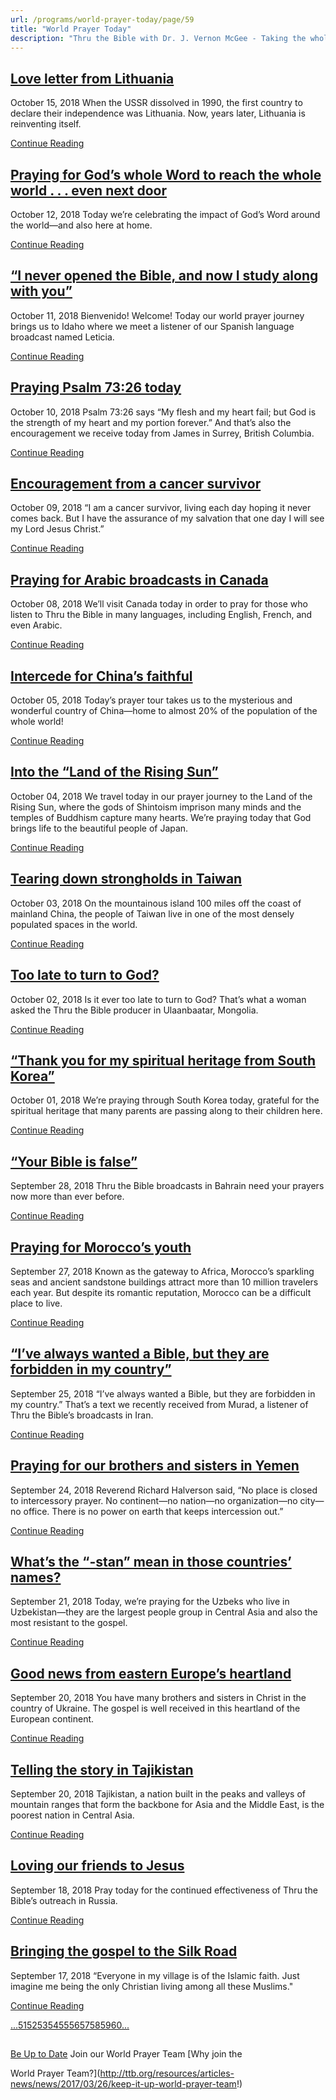 ```yaml
---
url: /programs/world-prayer-today/page/59
title: "World Prayer Today"
description: "Thru the Bible with Dr. J. Vernon McGee - Taking the whole Word to the whole world"
---
```







## [Love letter from Lithuania](../world-prayer-today/2018/10/15/love-letter-from-lithuania)


October 15, 2018
When the USSR dissolved in 1990, the first country to declare their independence was Lithuania. Now, years later, Lithuania is reinventing itself. 


[Continue Reading](../world-prayer-today/2018/10/15/love-letter-from-lithuania)




## [Praying for God’s whole Word to reach the whole world . . . even next door](../world-prayer-today/2018/10/12/praying-for-god-s-whole-word-to-reach-the-whole-world-.-.-.-even-next-door)


October 12, 2018
Today we’re celebrating the impact of God’s Word around the world—and also here at home.


[Continue Reading](../world-prayer-today/2018/10/12/praying-for-god-s-whole-word-to-reach-the-whole-world-.-.-.-even-next-door)




## [“I never opened the Bible, and now I study along with you”](../world-prayer-today/2018/10/11/i-never-opened-the-bible-and-now-i-study-along-with-you)


October 11, 2018
Bienvenido! Welcome! Today our world prayer journey brings us to Idaho where we meet a listener of our Spanish language broadcast named Leticia.


[Continue Reading](../world-prayer-today/2018/10/11/i-never-opened-the-bible-and-now-i-study-along-with-you)




## [Praying Psalm 73:26 today](../world-prayer-today/2018/10/10/praying-psalm-73-26-today)


October 10, 2018
Psalm 73:26 says “My flesh and my heart fail; but God is the strength of my heart and my portion forever.” And that’s also the encouragement we receive today from James in Surrey, British Columbia.


[Continue Reading](../world-prayer-today/2018/10/10/praying-psalm-73-26-today)




## [Encouragement from a cancer survivor](../world-prayer-today/2018/10/09/encouragement-from-a-cancer-survivor)


October 09, 2018
“I am a cancer survivor, living each day hoping it never comes back. But I have the assurance of my salvation that one day I will see my Lord Jesus Christ.”


[Continue Reading](../world-prayer-today/2018/10/09/encouragement-from-a-cancer-survivor)




## [Praying for Arabic broadcasts in Canada](../world-prayer-today/2018/10/08/praying-for-arabic-broadcasts-in-canada)


October 08, 2018
We’ll visit Canada today in order to pray for those who listen to Thru the Bible in many languages, including English, French, and even Arabic. 


[Continue Reading](../world-prayer-today/2018/10/08/praying-for-arabic-broadcasts-in-canada)




## [Intercede for China’s faithful](../world-prayer-today/2018/10/05/intercede-for-china-s-faithful)


October 05, 2018
Today’s prayer tour takes us to the mysterious and wonderful country of China—home to almost 20% of the population of the whole world! 


[Continue Reading](../world-prayer-today/2018/10/05/intercede-for-china-s-faithful)




## [Into the “Land of the Rising Sun”](../world-prayer-today/2018/10/04/into-the-land-of-the-rising-sun)


October 04, 2018
We travel today in our prayer journey to the Land of the Rising Sun, where the gods of Shintoism imprison many minds and the temples of Buddhism capture many hearts. We’re praying today that God brings life to the beautiful people of Japan.


[Continue Reading](../world-prayer-today/2018/10/04/into-the-land-of-the-rising-sun)




## [Tearing down strongholds in Taiwan](../world-prayer-today/2018/10/03/tearing-down-strongholds-in-taiwan)


October 03, 2018
On the mountainous island 100 miles off the coast of mainland China, the people of Taiwan live in one of the most densely populated spaces in the world. 


[Continue Reading](../world-prayer-today/2018/10/03/tearing-down-strongholds-in-taiwan)




## [Too late to turn to God?](../world-prayer-today/2018/10/02/too-late-to-turn-to-god)


October 02, 2018
Is it ever too late to turn to God? That’s what a woman asked the Thru the Bible producer in Ulaanbaatar, Mongolia.


[Continue Reading](../world-prayer-today/2018/10/02/too-late-to-turn-to-god)




## [“Thank you for my spiritual heritage from South Korea”](../world-prayer-today/2018/10/01/thank-you-for-my-spiritual-heritage-from-south-korea)


October 01, 2018
We’re praying through South Korea today, grateful for the spiritual heritage that many parents are passing along to their children here. 


[Continue Reading](../world-prayer-today/2018/10/01/thank-you-for-my-spiritual-heritage-from-south-korea)




## [“Your Bible is false”](../world-prayer-today/2018/09/28/your-bible-is-false)


September 28, 2018
Thru the Bible broadcasts in Bahrain need your prayers now more than ever before.


[Continue Reading](../world-prayer-today/2018/09/28/your-bible-is-false)




## [Praying for Morocco’s youth](../world-prayer-today/2018/09/27/praying-for-morocco-s-youth)


September 27, 2018
Known as the gateway to Africa, Morocco’s sparkling seas and ancient sandstone buildings attract more than 10 million travelers each year. But despite its romantic reputation, Morocco can be a difficult place to live.


[Continue Reading](../world-prayer-today/2018/09/27/praying-for-morocco-s-youth)




## [“I’ve always wanted a Bible, but they are forbidden in my country”](../world-prayer-today/2018/09/25/i-ve-always-wanted-a-bible-but-they-are-forbidden-in-my-country)


September 25, 2018
“I’ve always wanted a Bible, but they are forbidden in my country.” That’s a text we recently received from Murad, a listener of Thru the Bible’s broadcasts in Iran.


[Continue Reading](../world-prayer-today/2018/09/25/i-ve-always-wanted-a-bible-but-they-are-forbidden-in-my-country)




## [Praying for our brothers and sisters in Yemen](../world-prayer-today/2018/09/24/praying-for-our-brothers-and-sisters-in-yemen)


September 24, 2018
Reverend Richard Halverson said, “No place is closed to intercessory prayer. No continent—no nation—no organization—no city—no office. There is no power on earth that keeps intercession out.”


[Continue Reading](../world-prayer-today/2018/09/24/praying-for-our-brothers-and-sisters-in-yemen)




## [What’s the “-stan” mean in those countries’ names?](../world-prayer-today/2018/09/21/what-s-the--stan-mean-in-those-countries-names)


September 21, 2018
Today, we’re praying for the Uzbeks who live in Uzbekistan—they are the largest people group in Central Asia and also the most resistant to the gospel. 


[Continue Reading](../world-prayer-today/2018/09/21/what-s-the--stan-mean-in-those-countries-names)




## [Good news from eastern Europe’s heartland](../world-prayer-today/2018/09/20/good-news-from-eastern-europe-s-heartland)


September 20, 2018
You have many brothers and sisters in Christ in the country of Ukraine. The gospel is well received in this heartland of the European continent. 


[Continue Reading](../world-prayer-today/2018/09/20/good-news-from-eastern-europe-s-heartland)




## [Telling the story in Tajikistan](../world-prayer-today/2018/09/20/telling-the-story-in-tajikistan)


September 20, 2018
Tajikistan, a nation built in the peaks and valleys of mountain ranges that form the backbone for Asia and the Middle East, is the poorest nation in Central Asia. 


[Continue Reading](../world-prayer-today/2018/09/20/telling-the-story-in-tajikistan)




## [Loving our friends to Jesus](../world-prayer-today/2018/09/18/loving-our-friends-to-jesus)


September 18, 2018
Pray today for the continued effectiveness of Thru the Bible’s outreach in Russia. 


[Continue Reading](../world-prayer-today/2018/09/18/loving-our-friends-to-jesus)




## [Bringing the gospel to the Silk Road](../world-prayer-today/2018/09/17/bringing-the-gospel-to-the-silk-road)


September 17, 2018
“Everyone in my village is of the Islamic faith. Just imagine me being the only Christian living among all these Muslims."


[Continue Reading](../world-prayer-today/2018/09/17/bringing-the-gospel-to-the-silk-road)





[...](https://ttb.org/programs/world-prayer-today/page/50)[51](https://ttb.org/programs/world-prayer-today/page/51)[52](https://ttb.org/programs/world-prayer-today/page/52)[53](https://ttb.org/programs/world-prayer-today/page/53)[54](https://ttb.org/programs/world-prayer-today/page/54)[55](https://ttb.org/programs/world-prayer-today/page/55)[56](https://ttb.org/programs/world-prayer-today/page/56)[57](https://ttb.org/programs/world-prayer-today/page/57)[58](https://ttb.org/programs/world-prayer-today/page/58)[59](https://ttb.org/programs/world-prayer-today/page/59)[60](https://ttb.org/programs/world-prayer-today/page/60)[...](https://ttb.org/programs/world-prayer-today/page/61)





## 




[Be Up to Date](http://feeds.feedburner.com/WorldPrayerToday "World Prayer Today RSS Feed")
Join our World Prayer Team
[Why join the  

World Prayer Team?](http://ttb.org/resources/articles-news/news/2017/03/26/keep-it-up-world-prayer-team!)




